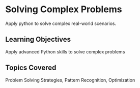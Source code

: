 # Solving Complex Problems

Apply python to solve complex real-world scenarios.

## Learning Objectives
Apply advanced Python skills to solve complex problems

## Topics Covered
Problem Solving Strategies, Pattern Recognition, Optimization